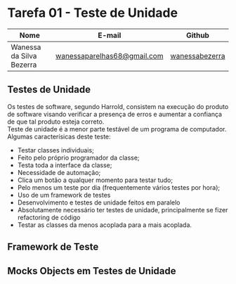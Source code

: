 # Tarefa 01 - Teste de Unidade

| Nome                     | E-mail                      | Github                                              |
| ------------------------ | --------------------------- | --------------------------------------------------- |
| Wanessa da Silva Bezerra | wanessaparelhas68@gmail.com | [wanessabezerra](https://github.com/wanessabezerra) |

## Testes de Unidade

Os testes de software, segundo Harrold, consistem na execução do produto de
software visando verificar a presença de erros e
aumentar a confiança de que tal produto esteja correto.  
Teste de unidade é a menor parte testável de um programa de computador.  
Algumas caracterísicas deste teste:  

* Testar classes individuais;  
* Feito pelo próprio programador da classe;  
* Testa toda a interface da classe;  
* Necessidade de automação;  
* Clica um botão a qualquer momento para testar tudo;  
* Pelo menos um teste por dia (frequentemente vários testes por hora);
* Uso de um framework de testes  
* Desenvolvimento e testes de unidade feitos em paralelo
* Absolutamente necessário ter testes de unidade, principalmente se fizer refactoring de código
* Testar as classes da menos acoplada para a mais acoplada.

## Framework de Teste

## Mocks Objects em Testes de Unidade
